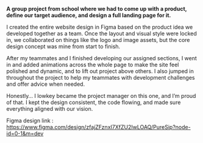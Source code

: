 **A group project from school where we had to come up with a product, define our target audience, and design a full landing page for it.**

I created the entire website design in Figma based on the product idea we developed together as a team. Once the layout and visual style were locked in, we collaborated on things like the logo and image assets, but the core design concept was mine from start to finish.

After my teammates and I finished developing our assigned sections, I went in and added animations across the whole page to make the site feel polished and dynamic, and to lift out project above others. I also jumped in throughout the project to help my teammates with development challenges and offer advice when needed.

Honestly… I lowkey became the project manager on this one, and I’m proud of that. I kept the design consistent, the code flowing, and made sure everything aligned with our vision.

Figma design link : https://www.figma.com/design/zfajZFznxI7XfZU2IwLOAQ/PureSip?node-id=0-1&m=dev
